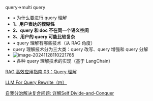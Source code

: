 





query->multi query



- • 为什么要进行 query 理解
- **1、用户表达的模糊性**
- **2、query 和 doc 不在同一个语义空间**
- **3、用户的 query 可能比较复杂**
- • query 理解有哪些技术（从 RAG 角度）
- query 理解技术分为三大类：query 改写、query 增强和 query 分解
- ![image-20241128110221765](C:\Users\m01216.METAX-TECH\AppData\Roaming\Typora\typora-user-images\image-20241128110221765.png)
- • 各种 query 理解技术的实现（基于 LangChain）







[RAG 高效应用指南 03：Query 理解](https://mp.weixin.qq.com/s?__biz=Mzk0NDY0NzIyMA==&mid=2247484606&idx=1&sn=0a710e045aeb7fee1881bbaf586c870c&chksm=c32039e5f457b0f361c0859304864cce40358c9d9cb57d6d0bfbd794dd7a4f512dceab6b3481&cur_album_id=3416754933553168393&scene=189#wechat_redirect)



[LLM For Query Rewrite（四）](https://mp.weixin.qq.com/s/dxd-1TZETaAdxszYnFEKSQ)



[自我分治解决复合问题: 详解Self Divide-and-Conquer](https://mp.weixin.qq.com/s/jVTKDsdOLXWMFt8HIlJAvA)